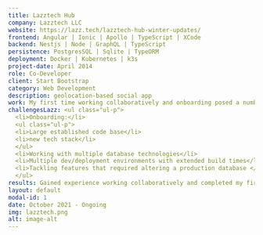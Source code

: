 ```yaml
---
title: Lazztech Hub
company: Lazztech LLC
website: https://lazz.tech/lazztech-hub-winter-updates/
frontend: Angular | Ionic | Apollo | TypeScript | XCode
backend: Nestjs | Node | GraphQL | TypeScript
persistence: PostgresSQL | Sqlite | TypeORM
deployment: Docker | Kubernetes | k3s
project-date: April 2014
role: Co-Developer
client: Start Bootstrap
category: Web Development
description: geolocation-based social app
work: My first time working collaboratively and onboarding posed a number of challenges due to the large established code base and the lack of any prior experience in it. Quickly though, I implemented a performance improvement feature to paginate in-app notifications. Thereafter, in the process of adding a feature to streamline inviting friends, I implemented migrations, and set a pattern for future migrations using multiple database technologies with TypeORM. This included rolling the update in a data safe way to the production database.
challengesLazz: <ul class="ul-p">
  <li>Onboarding:</li>
  <ul class="ul-p">
  <li>Large established code base</li>
  <li>new tech stack</li>
  </ul>
  <li>Working with multiple database technologies</li>
  <li>Multiple dev/deployment environments with extended build times</li>
  <li>Tackling features that required altering a production database </li>
  </ul>
results: Gained experience working collaboratively and completed my first onboarding process, while learning a new stack. Contributed meaningful improvements to backend & frontend code base, and greatly increased confidence in my skill level.
layout: default
modal-id: 1
date: October 2021 - Ongoing
img: lazztech.png
alt: image-alt
---
```

